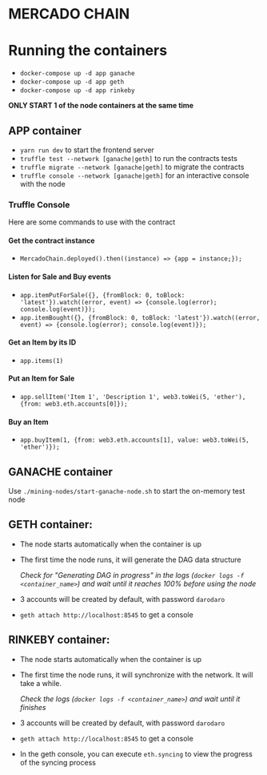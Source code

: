 # MERCADO CHAIN

# Running the containers
- `docker-compose up -d app ganache`
- `docker-compose up -d app geth`
- `docker-compose up -d app rinkeby`

**ONLY START 1 of the node containers at the same time**

## APP container
- `yarn run dev` to start the frontend server
- `truffle test --network [ganache|geth]` to run the contracts tests
- `truffle migrate --network [ganache|geth]` to migrate the contracts
- `truffle console --network [ganache|geth]` for an interactive console with the node

### Truffle Console
Here are some commands to use with the contract

#### Get the contract instance
- `MercadoChain.deployed().then((instance) => {app = instance;});`

#### Listen for Sale and Buy events
- `app.itemPutForSale({}, {fromBlock: 0, toBlock: 'latest'}).watch((error, event) => {console.log(error); console.log(event)});`
- `app.itemBought({}, {fromBlock: 0, toBlock: 'latest'}).watch((error, event) => {console.log(error); console.log(event)});`

#### Get an Item by its ID
- `app.items(1)`

#### Put an Item for Sale
- `app.sellItem('Item 1', 'Description 1', web3.toWei(5, 'ether'), {from: web3.eth.accounts[0]});`

#### Buy an Item
- `app.buyItem(1, {from: web3.eth.accounts[1], value: web3.toWei(5, 'ether')});`

## GANACHE container 
Use `./mining-nodes/start-ganache-node.sh` to start the on-memory test node 

## GETH container:
- The node starts automatically when the container is up
- The first time the node runs, it will generate the DAG data structure
  
  *Check for "Generating DAG in progress" in the logs (`docker logs -f <container_name>`) and wait until it reaches 100% before using the node*

- 3 accounts will be created by default, with password `darodaro`
- `geth attach http://localhost:8545` to get a console

## RINKEBY container:
- The node starts automatically when the container is up
- The first time the node runs, it will synchronize with the network. It will take a while.
  
  *Check the logs (`docker logs -f <container_name>`) and wait until it finishes*

- 3 accounts will be created by default, with password `darodaro`
- `geth attach http://localhost:8545` to get a console
- In the geth console, you can execute `eth.syncing` to view the progress of the syncing process
